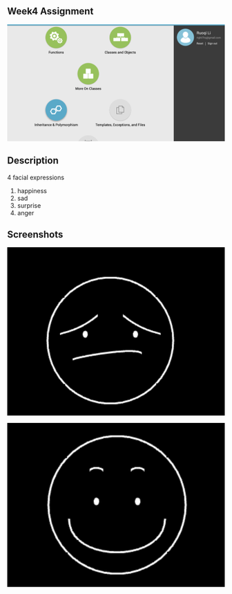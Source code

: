 ## Week4 Assignment

![alt text](https://github.com/right77/openframeworks/blob/master/doc/3-6.png?raw=true"4-6")
## Description
4 facial expressions
1. happiness
2. sad
3. surprise
4. anger
## Screenshots

![alt text](https://github.com/right77/openframeworks/blob/master/Assignment_4/img/Screenshot.png?raw=true"screenshot")

![alt text](https://github.com/right77/openframeworks/blob/master/Assignment_4/img/faces.gif?raw=true"gif")
